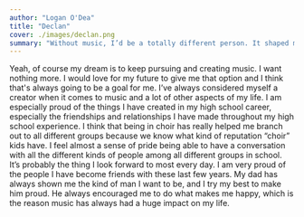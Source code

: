 ```yaml
---
author: "Logan O'Dea"
title: "Declan"
cover: ./images/declan.png
summary: "Without music, I’d be a totally different person. It shaped me."
---
```

Yeah, of course my dream is to keep pursuing and creating music. I want nothing more. I would
love for my future to give me that option and I think that's always going to be a goal for me. I’ve
always considered myself a creator when it comes to music and a lot of other aspects of my life.
I am especially proud of the things I have created in my high school career, especially the
friendships and relationships I have made throughout my high school experience. I think that
being in choir has really helped me branch out to all different groups because we know what
kind of reputation “choir” kids have. I feel almost a sense of pride being able to have a
conversation with all the different kinds of people among all different groups in school. It’s
probably the thing I look forward to most every day. I am very proud of the people I have
become friends with these last few years.
My dad has always shown me the kind of man I want to be, and I try my best to make him
proud. He always encouraged me to do what makes me happy, which is the reason music has
always had a huge impact on my life.